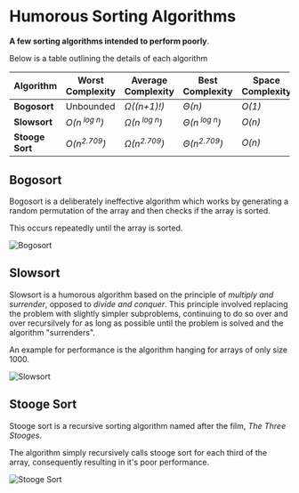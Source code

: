 # Humorous Sorting Algorithms
**A few sorting algorithms intended to perform poorly**.

Below is a table outlining the details of each algorithm

|  Algorithm | Worst Complexity  | Average Complexity | Best Complexity   | Space Complexity  | Stable  |
| ------------ | ------------ | ------------ | ------------ | ------------ | ------------ |
| **Bogosort**  | Unbounded  |  *Ω((n+1)!)* | *Θ(n)*  |  *O(1)* | No  |
| **Slowsort**  | *O(n<sup> log n</sup>)*  | *Ω(n<sup> log n</sup>)*  | *Θ(n<sup> log n</sup>)*  |  *O(n)* | No  |
| **Stooge Sort**  |  *O(n<sup>2.709</sup>)* |  *Ω(n<sup>2.709</sup>)* | *Θ(n<sup>2.709</sup>)*  | *O(n)*  | No |

## Bogosort
Bogosort is a deliberately ineffective algorithm which works by generating a random permutation of the array and then checks if the array is sorted.

This occurs repeatedly until the array is sorted.

![Bogosort](https://c.tenor.com/Dmema-SD11UAAAAC/bogo-moment-bogo-sort.gif)

## Slowsort
Slowsort is a humorous algorithm based on the principle of *multiply and surrender*, opposed to *divide and conquer*.
This principle involved replacing the problem with slightly simpler subproblems, continuing to do so over and over recursilvely for as long as possible until the problem is solved and the algorithm "surrenders".

An example for performance is the algorithm hanging for arrays of only size 1000.

![Slowsort](http://5b0988e595225.cdn.sohucs.com/images/20190619/9ef07b65b9ca4995991c33ee06974655.gif)

## Stooge Sort
Stooge sort is a recursive sorting algorithm named after the film, *The Three Stooges*.

The algorithm simply recursively calls stooge sort for each third of the array, consequently resulting in it's poor performance.

![Stooge Sort](https://upload.wikimedia.org/wikipedia/commons/f/f8/Sorting_stoogesort_anim.gif)
